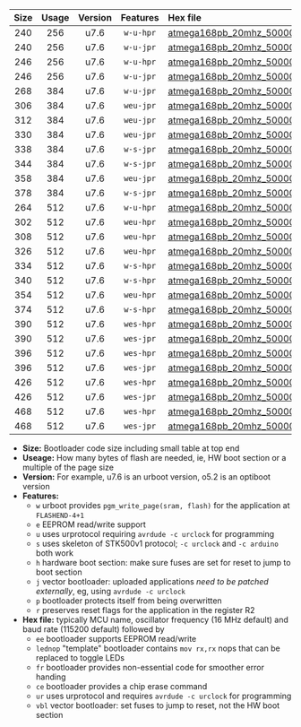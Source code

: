|Size|Usage|Version|Features|Hex file|
|:-:|:-:|:-:|:-:|:--|
|240|256|u7.6|`w-u-hpr`|[atmega168pb_20mhz_500000bps_ur.hex](https://raw.githubusercontent.com/stefanrueger/urboot/main//atmega168pb_20mhz_500000bps_ur.hex)|
|240|256|u7.6|`w-u-jpr`|[atmega168pb_20mhz_500000bps_ur_vbl.hex](https://raw.githubusercontent.com/stefanrueger/urboot/main//atmega168pb_20mhz_500000bps_ur_vbl.hex)|
|246|256|u7.6|`w-u-hpr`|[atmega168pb_20mhz_500000bps_lednop_ur.hex](https://raw.githubusercontent.com/stefanrueger/urboot/main//atmega168pb_20mhz_500000bps_lednop_ur.hex)|
|246|256|u7.6|`w-u-jpr`|[atmega168pb_20mhz_500000bps_lednop_ur_vbl.hex](https://raw.githubusercontent.com/stefanrueger/urboot/main//atmega168pb_20mhz_500000bps_lednop_ur_vbl.hex)|
|268|384|u7.6|`w-u-jpr`|[atmega168pb_20mhz_500000bps_lednop_fr_ur_vbl.hex](https://raw.githubusercontent.com/stefanrueger/urboot/main//atmega168pb_20mhz_500000bps_lednop_fr_ur_vbl.hex)|
|306|384|u7.6|`weu-jpr`|[atmega168pb_20mhz_500000bps_ee_ur_vbl.hex](https://raw.githubusercontent.com/stefanrueger/urboot/main//atmega168pb_20mhz_500000bps_ee_ur_vbl.hex)|
|312|384|u7.6|`weu-jpr`|[atmega168pb_20mhz_500000bps_ee_lednop_ur_vbl.hex](https://raw.githubusercontent.com/stefanrueger/urboot/main//atmega168pb_20mhz_500000bps_ee_lednop_ur_vbl.hex)|
|330|384|u7.6|`weu-jpr`|[atmega168pb_20mhz_500000bps_ee_lednop_fr_ur_vbl.hex](https://raw.githubusercontent.com/stefanrueger/urboot/main//atmega168pb_20mhz_500000bps_ee_lednop_fr_ur_vbl.hex)|
|338|384|u7.6|`w-s-jpr`|[atmega168pb_20mhz_500000bps_vbl.hex](https://raw.githubusercontent.com/stefanrueger/urboot/main//atmega168pb_20mhz_500000bps_vbl.hex)|
|344|384|u7.6|`w-s-jpr`|[atmega168pb_20mhz_500000bps_lednop_vbl.hex](https://raw.githubusercontent.com/stefanrueger/urboot/main//atmega168pb_20mhz_500000bps_lednop_vbl.hex)|
|358|384|u7.6|`weu-jpr`|[atmega168pb_20mhz_500000bps_ee_lednop_fr_ce_ur_vbl.hex](https://raw.githubusercontent.com/stefanrueger/urboot/main//atmega168pb_20mhz_500000bps_ee_lednop_fr_ce_ur_vbl.hex)|
|378|384|u7.6|`w-s-jpr`|[atmega168pb_20mhz_500000bps_lednop_fr_vbl.hex](https://raw.githubusercontent.com/stefanrueger/urboot/main//atmega168pb_20mhz_500000bps_lednop_fr_vbl.hex)|
|264|512|u7.6|`w-u-hpr`|[atmega168pb_20mhz_500000bps_lednop_fr_ur.hex](https://raw.githubusercontent.com/stefanrueger/urboot/main//atmega168pb_20mhz_500000bps_lednop_fr_ur.hex)|
|302|512|u7.6|`weu-hpr`|[atmega168pb_20mhz_500000bps_ee_ur.hex](https://raw.githubusercontent.com/stefanrueger/urboot/main//atmega168pb_20mhz_500000bps_ee_ur.hex)|
|308|512|u7.6|`weu-hpr`|[atmega168pb_20mhz_500000bps_ee_lednop_ur.hex](https://raw.githubusercontent.com/stefanrueger/urboot/main//atmega168pb_20mhz_500000bps_ee_lednop_ur.hex)|
|326|512|u7.6|`weu-hpr`|[atmega168pb_20mhz_500000bps_ee_lednop_fr_ur.hex](https://raw.githubusercontent.com/stefanrueger/urboot/main//atmega168pb_20mhz_500000bps_ee_lednop_fr_ur.hex)|
|334|512|u7.6|`w-s-hpr`|[atmega168pb_20mhz_500000bps.hex](https://raw.githubusercontent.com/stefanrueger/urboot/main//atmega168pb_20mhz_500000bps.hex)|
|340|512|u7.6|`w-s-hpr`|[atmega168pb_20mhz_500000bps_lednop.hex](https://raw.githubusercontent.com/stefanrueger/urboot/main//atmega168pb_20mhz_500000bps_lednop.hex)|
|354|512|u7.6|`weu-hpr`|[atmega168pb_20mhz_500000bps_ee_lednop_fr_ce_ur.hex](https://raw.githubusercontent.com/stefanrueger/urboot/main//atmega168pb_20mhz_500000bps_ee_lednop_fr_ce_ur.hex)|
|374|512|u7.6|`w-s-hpr`|[atmega168pb_20mhz_500000bps_lednop_fr.hex](https://raw.githubusercontent.com/stefanrueger/urboot/main//atmega168pb_20mhz_500000bps_lednop_fr.hex)|
|390|512|u7.6|`wes-hpr`|[atmega168pb_20mhz_500000bps_ee.hex](https://raw.githubusercontent.com/stefanrueger/urboot/main//atmega168pb_20mhz_500000bps_ee.hex)|
|390|512|u7.6|`wes-jpr`|[atmega168pb_20mhz_500000bps_ee_vbl.hex](https://raw.githubusercontent.com/stefanrueger/urboot/main//atmega168pb_20mhz_500000bps_ee_vbl.hex)|
|396|512|u7.6|`wes-hpr`|[atmega168pb_20mhz_500000bps_ee_lednop.hex](https://raw.githubusercontent.com/stefanrueger/urboot/main//atmega168pb_20mhz_500000bps_ee_lednop.hex)|
|396|512|u7.6|`wes-jpr`|[atmega168pb_20mhz_500000bps_ee_lednop_vbl.hex](https://raw.githubusercontent.com/stefanrueger/urboot/main//atmega168pb_20mhz_500000bps_ee_lednop_vbl.hex)|
|426|512|u7.6|`wes-hpr`|[atmega168pb_20mhz_500000bps_ee_lednop_fr.hex](https://raw.githubusercontent.com/stefanrueger/urboot/main//atmega168pb_20mhz_500000bps_ee_lednop_fr.hex)|
|426|512|u7.6|`wes-jpr`|[atmega168pb_20mhz_500000bps_ee_lednop_fr_vbl.hex](https://raw.githubusercontent.com/stefanrueger/urboot/main//atmega168pb_20mhz_500000bps_ee_lednop_fr_vbl.hex)|
|468|512|u7.6|`wes-hpr`|[atmega168pb_20mhz_500000bps_ee_lednop_fr_ce.hex](https://raw.githubusercontent.com/stefanrueger/urboot/main//atmega168pb_20mhz_500000bps_ee_lednop_fr_ce.hex)|
|468|512|u7.6|`wes-jpr`|[atmega168pb_20mhz_500000bps_ee_lednop_fr_ce_vbl.hex](https://raw.githubusercontent.com/stefanrueger/urboot/main//atmega168pb_20mhz_500000bps_ee_lednop_fr_ce_vbl.hex)|

- **Size:** Bootloader code size including small table at top end
- **Useage:** How many bytes of flash are needed, ie, HW boot section or a multiple of the page size
- **Version:** For example, u7.6 is an urboot version, o5.2 is an optiboot version
- **Features:**
  + `w` urboot provides `pgm_write_page(sram, flash)` for the application at `FLASHEND-4+1`
  + `e` EEPROM read/write support
  + `u` uses urprotocol requiring `avrdude -c urclock` for programming
  + `s` uses skeleton of STK500v1 protocol; `-c urclock` and `-c arduino` both work
  + `h` hardware boot section: make sure fuses are set for reset to jump to boot section
  + `j` vector bootloader: uploaded applications *need to be patched externally*, eg, using `avrdude -c urclock`
  + `p` bootloader protects itself from being overwritten
  + `r` preserves reset flags for the application in the register R2
- **Hex file:** typically MCU name, oscillator frequency (16 MHz default) and baud rate (115200 default) followed by
  + `ee` bootloader supports EEPROM read/write
  + `lednop` "template" bootloader contains `mov rx,rx` nops that can be replaced to toggle LEDs
  + `fr` bootloader provides non-essential code for smoother error handing
  + `ce` bootloader provides a chip erase command
  + `ur` uses urprotocol and requires `avrdude -c urclock` for programming
  + `vbl` vector bootloader: set fuses to jump to reset, not the HW boot section
